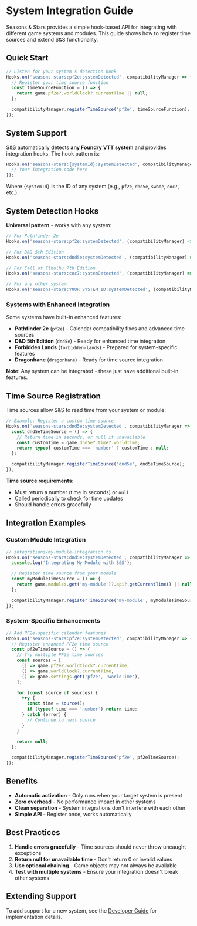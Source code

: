 # System Integration Guide

Seasons & Stars provides a simple hook-based API for integrating with different game systems and modules. This guide shows how to register time sources and extend S&S functionality.

## Quick Start

```typescript
// Listen for your system's detection hook
Hooks.on('seasons-stars:pf2e:systemDetected', compatibilityManager => {
  // Register your time source function
  const timeSourceFunction = () => {
    return game.pf2e?.worldClock?.currentTime || null;
  };

  compatibilityManager.registerTimeSource('pf2e', timeSourceFunction);
});
```

## System Support

S&S automatically detects **any Foundry VTT system** and provides integration hooks. The hook pattern is:

```typescript
Hooks.on('seasons-stars:{systemId}:systemDetected', compatibilityManager => {
  // Your integration code here
});
```

Where `{systemId}` is the ID of any system (e.g., `pf2e`, `dnd5e`, `swade`, `coc7`, etc.).

## System Detection Hooks

**Universal pattern** - works with any system:

```typescript
// For Pathfinder 2e
Hooks.on('seasons-stars:pf2e:systemDetected', (compatibilityManager) => { ... });

// For D&D 5th Edition
Hooks.on('seasons-stars:dnd5e:systemDetected', (compatibilityManager) => { ... });

// For Call of Cthulhu 7th Edition
Hooks.on('seasons-stars:coc7:systemDetected', (compatibilityManager) => { ... });

// For any other system
Hooks.on('seasons-stars:YOUR_SYSTEM_ID:systemDetected', (compatibilityManager) => { ... });
```

### Systems with Enhanced Integration

Some systems have built-in enhanced features:

- **Pathfinder 2e** (`pf2e`) - Calendar compatibility fixes and advanced time sources
- **D&D 5th Edition** (`dnd5e`) - Ready for enhanced time integration
- **Forbidden Lands** (`forbidden-lands`) - Prepared for system-specific features
- **Dragonbane** (`dragonbane`) - Ready for time source integration

**Note**: Any system can be integrated - these just have additional built-in features.

## Time Source Registration

Time sources allow S&S to read time from your system or module:

```typescript
// Example: Register a custom time source
Hooks.on('seasons-stars:dnd5e:systemDetected', compatibilityManager => {
  const dnd5eTimeSource = () => {
    // Return time in seconds, or null if unavailable
    const customTime = game.dnd5e?.time?.worldTime;
    return typeof customTime === 'number' ? customTime : null;
  };

  compatibilityManager.registerTimeSource('dnd5e', dnd5eTimeSource);
});
```

**Time source requirements:**

- Must return a number (time in seconds) or `null`
- Called periodically to check for time updates
- Should handle errors gracefully

## Integration Examples

### Custom Module Integration

```typescript
// integrations/my-module-integration.ts
Hooks.on('seasons-stars:dnd5e:systemDetected', compatibilityManager => {
  console.log('Integrating My Module with S&S');

  // Register time source from your module
  const myModuleTimeSource = () => {
    return game.modules.get('my-module')?.api?.getCurrentTime() || null;
  };

  compatibilityManager.registerTimeSource('my-module', myModuleTimeSource);
});
```

### System-Specific Enhancements

```typescript
// Add PF2e-specific calendar features
Hooks.on('seasons-stars:pf2e:systemDetected', compatibilityManager => {
  // Register enhanced PF2e time source
  const pf2eTimeSource = () => {
    // Try multiple PF2e time sources
    const sources = [
      () => game.pf2e?.worldClock?.currentTime,
      () => game.worldClock?.currentTime,
      () => game.settings.get('pf2e', 'worldTime'),
    ];

    for (const source of sources) {
      try {
        const time = source();
        if (typeof time === 'number') return time;
      } catch (error) {
        // Continue to next source
      }
    }

    return null;
  };

  compatibilityManager.registerTimeSource('pf2e', pf2eTimeSource);
});
```

## Benefits

- **Automatic activation** - Only runs when your target system is present
- **Zero overhead** - No performance impact in other systems
- **Clean separation** - System integrations don't interfere with each other
- **Simple API** - Register once, works automatically

## Best Practices

1. **Handle errors gracefully** - Time sources should never throw uncaught exceptions
2. **Return null for unavailable time** - Don't return 0 or invalid values
3. **Use optional chaining** - Game objects may not always be available
4. **Test with multiple systems** - Ensure your integration doesn't break other systems

## Extending Support

To add support for a new system, see the [Developer Guide](DEVELOPER-GUIDE.md) for implementation details.
